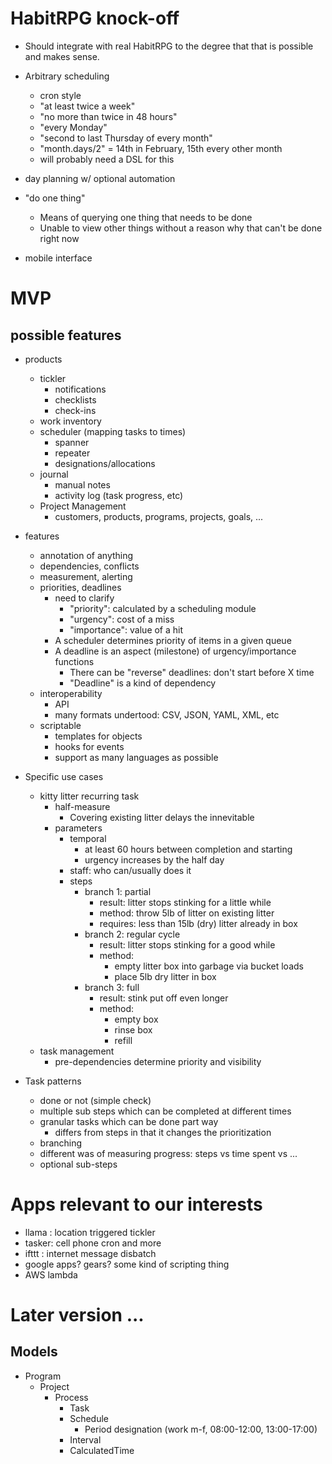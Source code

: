# HabitRPG knock-off

  - Should integrate with real HabitRPG to the degree that that is possible
    and makes sense.

  - Arbitrary scheduling
    - cron style
    - "at least twice a week"
    - "no more than twice in 48 hours"
    - "every Monday"
    - "second to last Thursday of every month"
    - "month.days/2" = 14th in February, 15th every other month
    - will probably need a DSL for this

  - day planning w/ optional automation

  - "do one thing"
    - Means of querying one thing that needs to be done
    - Unable to view other things without a reason why that can't be done right now

  - mobile interface

# MVP

## possible features

  - products
    - tickler
      - notifications
      - checklists
      - check-ins
    - work inventory
    - scheduler (mapping tasks to times)
      - spanner
      - repeater
      - designations/allocations
    - journal
      - manual notes
      - activity log (task progress, etc)
    - Project Management
      - customers, products, programs, projects, goals, ...

  - features
    - annotation of anything
    - dependencies, conflicts
    - measurement, alerting
    - priorities, deadlines
      - need to clarify 
        - "priority": calculated by a scheduling module
        - "urgency": cost of a miss
        - "importance": value of a hit
      - A scheduler determines priority of items in a given queue
      - A deadline is an aspect (milestone) of urgency/importance functions
        - There can be "reverse" deadlines: don't start before X time
        - "Deadline" is a kind of dependency
    - interoperability
      - API
      - many formats undertood: CSV, JSON, YAML, XML, etc
    - scriptable
      - templates for objects
      - hooks for events
      - support as many languages as possible

  - Specific use cases
    - kitty litter recurring task
      - half-measure
        - Covering existing litter delays the innevitable
      - parameters
        - temporal
          - at least 60 hours between completion and starting
          - urgency increases by the half day
        - staff: who can/usually does it
        - steps
          - branch 1: partial
            - result: litter stops stinking for a little while
            - method: throw 5lb of litter on existing litter
            - requires: less than 15lb (dry) litter already in box
          - branch 2: regular cycle
            - result: litter stops stinking for a good while
            - method:
              - empty litter box into garbage via bucket loads
              - place 5lb dry litter in box
          - branch 3: full
            - result: stink put off even longer
            - method:
              - empty box
              - rinse box
              - refill
    - task management
      - pre-dependencies determine priority and visibility


  - Task patterns
    - done or not (simple check)
    - multiple sub steps which can be completed at different times
    - granular tasks which can be done part way
      - differs from steps in that it changes the prioritization
    - branching
    - different was of measuring progress: steps vs time spent vs ...
    - optional sub-steps

# Apps relevant to our interests

  - llama : location triggered tickler
  - tasker: cell phone cron and more
  - ifttt : internet message disbatch
  - google apps? gears? some kind of scripting thing
  - AWS lambda

# Later version ...

## Models

  - Program
    - Project
      - Process
        - Task
        - Schedule
          - Period designation (work m-f, 08:00-12:00, 13:00-17:00)
        - Interval
        - CalculatedTime

